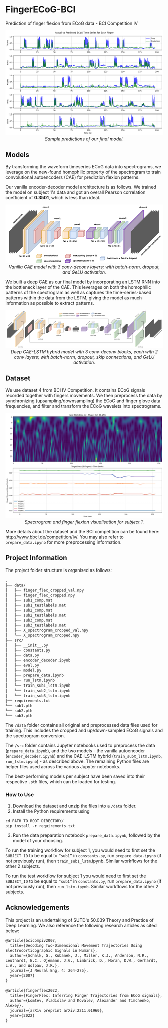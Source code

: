 # FingerECoG-BCI

Prediction of finger flexion from ECoG data - BCI Competition IV

<p align="center">
    <img src="assets/model-output.png" alt="Final model predictions">
    <em>Sample predictions of our final model.</em>
</p>

## Models

By transforming the waveform timeseries ECoG data into spectrograms, we leverage on the new-found homophilic property of the spectrogram to train convolutional autoencoders (CAE) for prediction flexion patterns.

Our vanilla encoder-decoder model architecture is as follows. We trained the model on subject 1's data and got an overall Pearson correlation coefficient of **0.3501**, which is less than ideal.

<p align="center">
    <img src="assets/VanillaEncoderDecoder.png" alt="Vanilla CAE model">
    <em>Vanilla CAE model with 3 conv-deconv layers; with batch-norm, dropout, and GeLU activation.</em>
</p>

We built a deep CAE as our final model by incorporating an LSTM RNN into the bottleneck layer of the CAE. This leverages on both the homophilic patterns of the spectrogram as well as captures the time-series-based patterns within the data from the LSTM, giving the model as much information as possible to extract patterns.

<p align="center">
    <img src="assets/CAE-LSTM.png" alt="Deep CAE-LSTM model">
    <em>Deep CAE-LSTM hybrid model with 3 conv-deconv blocks, each with 2 conv layers; with batch-norm, dropout, skip connections, and GeLU activation.</em>
</p>

## Dataset

We use dataset 4 from BCI IV Competition. It contains ECoG signals recorded together with fingers movements. We then preprocess the data by synchronizing (upsampling/downsampling) the ECoG and finger glove data frequencies, and filter and transform the ECoG wavelets into spectrograms.

<p align="center">
    <img src="assets/data-visualisation.png" alt="Spectrogram and finger flexion visualisation for subject 1">
    <em>Spectrogram and finger flexion visualisation for subject 1.</em>
</p>

More details about the dataset and the BCI competition can be found here: http://www.bbci.de/competition/iv/. You may also refer to `prepare_data.ipynb` for more preprocessing information.

## Project Information

The project folder structure is organised as follows:

```text
.
├── data/
│   ├── finger_flex_cropped_val.npy
│   ├── finger_flex_cropped.npy
│   ├── sub1_comp.mat
│   ├── sub1_testlabels.mat
│   ├── sub2_comp.mat
│   ├── sub2_testlabels.mat
│   ├── sub3_comp.mat
│   ├── sub3_testlabels.mat
│   ├── X_spectrogram_cropped_val.npy
│   └── X_spectrogram_cropped.npy
├── src/
│   ├── __init__.py
│   ├── constants.py
│   ├── data.py
│   ├── encoder_decoder.ipynb
│   ├── eval.py
│   ├── model.py
│   ├── prepare_data.ipynb
│   ├── run_lstm.ipynb
│   └── train_sub1_lstm.ipynb
│   └── train_sub2_lstm.ipynb
│   └── train_sub3_lstm.ipynb
├── requirements.txt
└── sub1.pth
└── sub2.pth
└── sub3.pth
```

The `/data` folder contains all original and preprocessed data files used for training. This includes the cropped and up/down-sampled ECoG signals and the spectrogram conversion.

The `/src` folder contains Jupyter notebooks used to preprocess the data (`prepare_data.ipynb`), and the two models - the vanilla autoencoder (`encoder_decoder.ipynb`) and the CAE-LSTM hybrid (`train_subX_lstm.ipynb`, `run_lstm.ipynb`) - as described above. The remaining Python files are helper files used across the various Jupyter notebooks.

The best-performing models per subject have been saved into their respective `.pth` files, which can be loaded for testing.

### How to Use

1. Download the dataset and unzip the files into a `/data` folder.
2. Install the Python requirements using

```shell
cd PATH_TO_ROOT_DIRECTORY/
pip install -r requirements.txt
```

3. Run the data preparation notebook `prepare_data.ipynb`, followed by the model of your choosing.

To run the training workflow for subject 1, you would need to first set the `SUBJECT_ID` to be equal to `“sub1”` in `constants.py`, run `prepare_data.ipynb` (if not previously run), then `train_sub1_lstm`.ipynb. Similar workflows for the other 2 subjects.

To run the test workflow for subject 1 you would need to first set the `SUBJECT_ID` to be equal to `“sub1”` in `constants.py`, run `prepare_data.ipynb` (if not previously run), then `run_lstm.ipynb`. Similar workflows for the other 2 subjects.

## Acknowledgements

This project is an undertaking of SUTD's 50.039 Theory and Practice of Deep Learning. We also reference the following research articles as cited below:

```
@article{bcicompiv2007,
  title={Decoding Two-Dimensional Movement Trajectories Using Electrocorticographic Signals in Humans},
  author={Schalk, G., Kubanek, J., Miller, K.J., Anderson, N.R., Leuthardt, E.C., Ojemann, J.G., Limbrick, D., Moran, D.W., Gerhardt, L.A., and Wolpaw, J.R.},
  journal={J Neural Eng, 4: 264-275},
  year={2007}
}

@article{fingerflex2022,
  title={FingerFlex: Inferring Finger Trajectories from ECoG signals},
  author={Lomtev, Vladislav and Kovalev, Alexander and Timchenko, Alexey},
  journal={arXiv preprint arXiv:2211.01960},
  year={2022}
}
```
